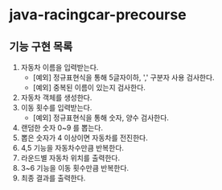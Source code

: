 # java-racingcar-precourse

## 기능 구현 목록
1. 자동차 이름을 입력받는다.
   - [예외] 정규표현식을 통해 5글자이하, ',' 구분자 사용 검사한다.
   - [예외] 중복된 이름이 있는지 검사한다.
2. 자동차 객체를 생성한다.
3. 이동 횟수를 입력받는다.
    - [예외] 정규표현식을 통해 숫자, 양수 검사한다.
4. 랜덤한 숫자 0~9 를 뽑는다.
5. 뽑은 숫자가 4 이상이면 자동차를 전진한다.
6. 4,5 기능을 자동차수만큼 반복한다.
7. 라운드별 자동차 위치를 출력한다.
8. 3~6 기능을 이동 횟수만큼 반복한다.
9. 최종 결과를 출력한다.